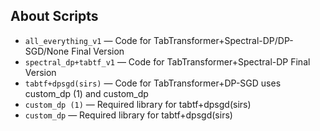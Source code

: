 ## About Scripts

* `all_everything_v1` — Code for TabTransformer+Spectral-DP/DP-SGD/None Final Version
* `spectral_dp+tabtf_v1` — Code for TabTransformer+Spectral-DP Final Version
* `tabtf+dpsgd(sirs)` — Code for TabTransformer+DP-SGD uses custom_dp (1) and custom_dp
* `custom_dp (1)` — Required library for tabtf+dpsgd(sirs)
* `custom_dp` — Required library for tabtf+dpsgd(sirs)

